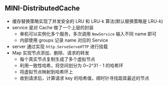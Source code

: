 ## MINI-DistributedCache

-   缓存替换策略实现了并发安全的 LRU 和 LRU-k 算法(默认替换策略是 LRU-k)
-   service 是对 Cache 做了一个上层的封装
    -   单机可以实例化多个服务，多次调用 `NewService` 输入不同 name 即可
    -   内部使用 groups 记录 name 对应的 Service 
-   server 通过实现 `http.ServeServeHTTP` 进行挂载
-   Map 实现节点添加、删除、请求的转发
    -   每个真实节点复制生成了多个虚拟节点
    -   利用一致性哈希，将空间划分为 0~2^31 - 1 的哈希环
    -   将虚拟节点映射到哈希环上
    -   收到请求后，计算请求 key 的哈希值，顺时针寻找距其最近的节点